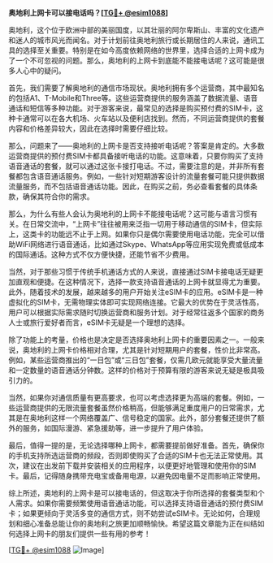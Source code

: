 **奥地利上网卡可以接电话吗？[[TG💪+ @esim1088](https://t.me/s/esim1088)]**

奥地利，这个位于欧洲中部的美丽国度，以其壮丽的阿尔卑斯山、丰富的文化遗产和迷人的城市风光而闻名。对于计划前往奥地利旅行或长期居住的人来说，通讯工具的选择至关重要。特别是在如今高度依赖网络的世界里，选择合适的上网卡成为了一个不可忽视的问题。那么，奥地利的上网卡到底能不能接电话呢？这可能是很多人心中的疑问。

首先，我们需要了解奥地利的通信市场现状。奥地利拥有多个运营商，其中最知名的包括A1、T-Mobile和Three等。这些运营商提供的服务涵盖了数据流量、语音通话和短信等多种功能。对于游客来说，最常见的选择是购买预付费的SIM卡，这种卡通常可以在各大机场、火车站以及便利店找到。然而，不同运营商提供的套餐内容和价格差异较大，因此在选择时需要仔细比较。

那么，问题来了——奥地利的上网卡是否支持接听电话呢？答案是肯定的。大多数运营商提供的预付费SIM卡都具备接听电话的功能。这意味着，只要你购买了支持语音通话的套餐，就可以通过这张卡接打电话。不过，需要注意的是，并非所有套餐都包含语音通话服务。例如，一些针对短期游客设计的流量套餐可能只提供数据流量服务，而不包括语音通话功能。因此，在购买之前，务必查看套餐的具体条款，确保其符合你的需求。

那么，为什么有些人会认为奥地利的上网卡不能接电话呢？这可能与语言习惯有关。在日常交流中，“上网卡”往往被用来泛指一切用于移动通信的SIM卡，但实际上，这类卡的功能远不止于上网。如果你只是偶尔需要使用电话功能，完全可以借助WiFi网络进行语音通话，比如通过Skype、WhatsApp等应用实现免费或低成本的国际通话。这种方式不仅方便快捷，还能节省不少费用。

当然，对于那些习惯于传统手机通话方式的人来说，直接通过SIM卡接电话无疑更加直观和便捷。在这种情况下，选择一款支持语音通话的上网卡就显得尤为重要。此外，随着技术的发展，越来越多的用户开始关注eSIM卡的应用。eSIM卡是一种虚拟化的SIM卡，无需物理实体即可实现网络连接。它最大的优势在于灵活性高，用户可以根据实际需求随时切换运营商和服务计划。对于经常往返多个国家的商务人士或旅行爱好者而言，eSIM卡无疑是一个理想的选择。

除了功能上的考量，价格也是决定是否选择奥地利上网卡的重要因素之一。一般来说，奥地利的上网卡价格相对合理，尤其是针对短期用户的套餐，性价比非常高。例如，某些运营商推出的“一日包”或“三日包”套餐，仅需几欧元就能享受大量流量和一定数量的语音通话分钟数。这样的价格对于预算有限的游客来说无疑是极具吸引力的。

当然，如果你对通信质量有更高要求，也可以考虑选择更为高端的套餐。例如，一些运营商提供的无限流量套餐虽然价格稍高，但能够满足重度用户的日常需求，尤其是在奥地利这样一个网络覆盖广、信号稳定的国家。此外，部分套餐还提供了额外的服务，如国际漫游、紧急援助等，进一步提升了用户体验。

最后，值得一提的是，无论选择哪种上网卡，都需要提前做好准备。首先，确保你的手机支持所选运营商的频段，否则即使购买了合适的SIM卡也无法正常使用。其次，建议在出发前下载并安装相关的应用程序，以便更好地管理和使用你的SIM卡。最后，记得随身携带充电宝或备用电源，以避免因电量不足而影响正常使用。

综上所述，奥地利的上网卡是可以接电话的，但这取决于你所选择的套餐类型和个人需求。如果你需要频繁使用语音通话功能，可以选择支持语音通话的预付费SIM卡；如果更倾向于灵活多变的通信方式，则不妨尝试eSIM卡。无论如何，合理规划和细心准备总能让你的奥地利之旅更加顺畅愉快。希望这篇文章能为正在纠结如何选择上网卡的朋友们提供一些有用的参考！

[[TG💪+ @esim1088](https://t.me/s/esim1088) ![Image](https://i.postimg.cc/4NQfJmqS/Snipaste-2025-05-13-00-14-12.png)]